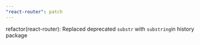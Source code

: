 ```yaml
---
"react-router": patch
---
```


refactor(react-router): Replaced deprecated `substr` with `substring`in history package
